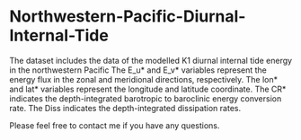 # Northwestern-Pacific-Diurnal-Internal-Tide
The dataset includes the data of the modelled K1 diurnal internal tide energy in the northwestern Pacific
The E_u* and E_v* variables represent the energy flux in the zonal and meridional directions, respectively.
The lon* and lat* variables represent the longitude and latitude coordinate.
The CR* indicates the depth-integrated barotropic to baroclinic energy conversion rate.
The Diss indicates the depth-integrated dissipation rates.

Please feel free to contact me if you have any questions.
